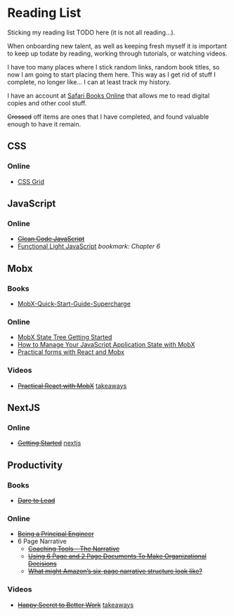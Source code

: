 # Reading List
Sticking my reading list TODO here (it is not all reading...).

When onboarding new talent, as well as keeping fresh myself it is important to keep up todate by reading, working through tutorials, or watching videos.

I have too many places where I stick random links, random book titles, so now I am going to start placing them here.  This way as I get rid of stuff I complete, no longer like... I can at least track my history.

I have an account at [Safari Books Online](https://www.safaribooksonline.com/accounts/login/?next=/register-topics/) that allows me to read digital copies and other cool stuff.

~~Crossed~~ off items are ones that I have completed, and found valuable enough to have it remain. 

## CSS

### Online
 * [CSS Grid](https://cssgrid.io/)

## JavaScript

### Online
 * ~~[Clean Code JavaScript](https://github.com/ryanmcdermott/clean-code-javascript)~~
 * [Functional Light JavaScript](https://github.com/getify/Functional-Light-JS) *bookmark: Chapter 6*

## Mobx

### Books
 * [MobX-Quick-Start-Guide-Supercharge](https://www.amazon.com/MobX-Quick-Start-Guide-Supercharge/dp/1789344832/ref=sr_1_1?ie=UTF8&qid=1536328593&sr=8-1&keywords=mobx)

### Online
 * [MobX State Tree Getting Started](https://github.com/mobxjs/mobx-state-tree/blob/master/docs/getting-started.md)
 * [How to Manage Your JavaScript Application State with MobX](https://www.sitepoint.com/manage-javascript-application-state-mobx/)
 * [Practical forms with React and Mobx](https://slides.com/mattruby/practical-forms-with-react-and-mobx#/)

### Videos
 * ~~[Practical React with MobX](https://www.youtube.com/watch?v=XGwuM_u7UeQ)~~ [takeaways](practicalReactWithMobX.md)

## NextJS

### Online
 * ~~[Getting Started](https://nextjs.org/learn/)~~ [nextjs](https://github.com/blakefaris/nextjs)
 
## Productivity

### Books
 * ~~[Dare to Lead](https://www.amazon.com/1785042149-9781785042140-Dare-Lead-Hearts-Paperback/dp/B07NRVL3VM/ref=sr_1_3?keywords=dare+to+lead&qid=1569598990&s=gateway&sr=8-3)~~

### Online
 * ~~[Being a Principal Engineer](https://blog.dbsmasher.com/2019/01/28/on-being-a-principal-engineer.html)~~
 * 6 Page Narrative
   * ~~[Coaching Tools – The Narrative](https://svpg.com/coaching-tools-the-narrative)~~
   * ~~[Using 6 Page and 2 Page Documents To Make Organizational Decisions](https://medium.com/@inowland/using-6-page-and-2-page-documents-to-make-organizational-decisions-3216badde909)~~
   * ~~[What might Amazon’s six-page narrative structure look like?](https://www.anecdote.com/2018/05/amazons-six-page-narrative-structure/)~~

### Videos
 * ~~[Happy Secret to Better Work](https://www.ted.com/talks/shawn_achor_the_happy_secret_to_better_work#t-222635)~~ [takeaways](happySecretToBetterWork.md)



